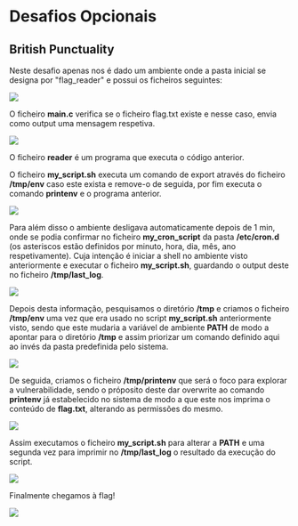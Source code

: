 # Desafios Opcionais

## British Punctuality

Neste desafio apenas nos é dado um ambiente onde a pasta inicial se designa por "flag_reader" e possui os ficheiros seguintes:

![](/images/Optional-CTF/CTFOpt_BP_ls.png)

O ficheiro **main.c** verifica se o ficheiro flag.txt existe e nesse caso, envia como output uma mensagem respetiva.

![](/images/Optional-CTF/CTFOpt_BP_main.png)

O ficheiro **reader** é um programa que executa o código anterior.

O ficheiro **my_script.sh** executa um comando de export através do ficheiro **/tmp/env** caso este exista e remove-o de seguida, por fim executa o comando **printenv** e o programa anterior.

![](/images/Optional-CTF/CTFOpt_BP_my_script.png)

Para além disso o ambiente desligava automaticamente depois de 1 min, onde se podia confirmar no ficheiro **my_cron_script** da pasta **/etc/cron.d** (os asteriscos estão definidos por minuto, hora, dia, mês, ano respetivamente).
Cuja intenção é iniciar a shell no ambiente visto anteriormente e executar o ficheiro **my_script.sh**, guardando o output deste no ficheiro **/tmp/last_log**.

![](/images/Optional-CTF/CTFOpt_BP_cron.png)

Depois desta informação, pesquisamos o diretório **/tmp** e criamos o ficheiro **/tmp/env** uma vez que era usado no script **my_script.sh** anteriormente visto, sendo que este mudaria a variável de ambiente **PATH** de modo a apontar para o diretório **/tmp** e assim priorizar um comando definido aqui ao invés da pasta predefinida pelo sistema.

![](/images/Optional-CTF/CTFOpt_BP_env.png)

De seguida, criamos o ficheiro **/tmp/printenv** que será o foco para explorar a vulnerabilidade, sendo o próposito deste dar overwrite ao comando **printenv** já estabelecido no sistema de modo a que este nos imprima o conteúdo de **flag.txt**, alterando as permissões do mesmo.

![](/images/Optional-CTF/CTFOpt_BP_printenv.png)

Assim executamos o ficheiro **my_script.sh** para alterar a **PATH** e uma segunda vez para imprimir no **/tmp/last_log** o resultado da execução do script.

![](/images/Optional-CTF/CTFOpt_BP_final_exec.png)

Finalmente chegamos à flag!

![](/images/Optional-CTF/CTFOpt_BP_flag.png)

